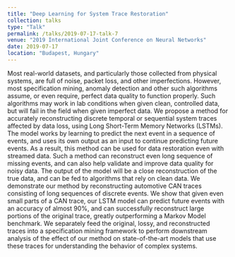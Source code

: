 ```yaml
---
title: "Deep Learning for System Trace Restoration"
collection: talks
type: "Talk"
permalink: /talks/2019-07-17-talk-7
venue: "2019 International Joint Conference on Neural Networks"
date: 2019-07-17
location: "Budapest, Hungary"
---
```

Most real-world datasets, and particularly those collected from physical systems, are full of noise, packet loss, and other imperfections. However, most specification mining, anomaly detection and other such algorithms assume, or even require, perfect data quality to function properly. Such algorithms may work in lab conditions when given clean, controlled data, but will fail in the field when given imperfect data. We propose a method for accurately reconstructing discrete temporal or sequential system traces affected by data loss, using Long Short-Term Memory Networks (LSTMs). The model works by learning to predict the next event in a sequence of events, and uses its own output as an input to continue predicting future events. As a result, this method can be used for data restoration even with streamed data. Such a method can reconstruct even long sequence of missing events, and can also help validate and improve data quality for noisy data. The output of the model will be a close reconstruction of the true data, and can be fed to algorithms that rely on clean data. We demonstrate our method by reconstructing automotive CAN traces consisting of long sequences of discrete events. We show that given even small parts of a CAN trace, our LSTM model can predict future events with an accuracy of almost 90%, and can successfully reconstruct large portions of the original trace, greatly outperforming a Markov Model benchmark. We separately feed the original, lossy, and reconstructed traces into a specification mining framework to perform downstream analysis of the effect of our method on state-of-the-art models that use these traces for understanding the behavior of complex systems.
